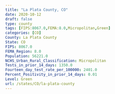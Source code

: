 ```yaml
---
title: "La Plata County, CO"
date: 2020-10-12
draft: false
type: county
tags: [FIPS:8067.0,FEMA:8.0,Micropolitan,Green]
categories: [CO]
County: La Plata County
State: CO
FIPS: 8067.0
FEMA_Region: 8.0
Population: 56221.0
NCHS_Urban_Rural_Classification: Micropolitan
Tests_in_prior_14_days: 1350.0
Fourteen_day_test_rate_per_100000: 2401.0
Percent_Positivity_in_prior_14_days: 0.01
Level: Green
url: /states/CO/la-plata-county
---
```



